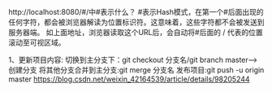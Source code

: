 http://localhost:8080/#/中#表示什么？
#表示Hash模式，在第一个#后面出现的任何字符，都会被浏览器解读为位置标识符。这意味着，这些字符都不会被发送到服务器端。
如上面地址，浏览器读取这个URL后，会自动将#后面的 / 代表的位置滚动至可视区域。

1、更新项目内容:
    切换到主分支下：git checkout 分支名/git branch master-->创建分支
    将其他分支合并到主分支:git merge 分支名
    发布项目:git push -u origin master
https://blog.csdn.net/weixin_42164539/article/details/98205244